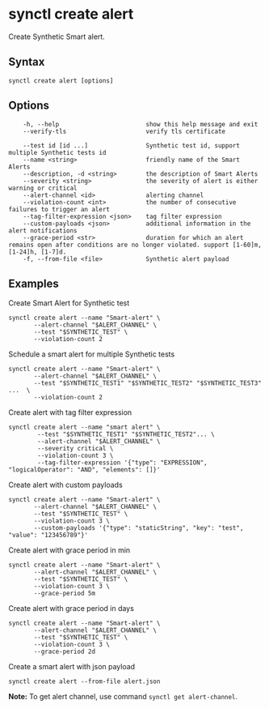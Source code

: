 # synctl create alert 

Create Synthetic Smart alert.

## Syntax
```
synctl create alert [options]
```

## Options
```
    -h, --help                        show this help message and exit
    --verify-tls                      verify tls certificate

    --test id [id ...]                Synthetic test id, support multiple Synthetic tests id
    --name <string>                   friendly name of the Smart Alerts
    --description, -d <string>        the description of Smart Alerts
    --severity <string>               the severity of alert is either warning or critical
    --alert-channel <id>              alerting channel
    --violation-count <int>           the number of consecutive failures to trigger an alert
    --tag-filter-expression <json>    tag filter expression
    --custom-payloads <json>          additional information in the alert notifications
    --grace-period <str>              duration for which an alert remains open after conditions are no longer violated. support [1-60]m, [1-24]h, [1-7]d.
    -f, --from-file <file>            Synthetic alert payload
```

## Examples

Create Smart Alert for Synthetic test
```
synctl create alert --name "Smart-alert" \
       --alert-channel "$ALERT_CHANNEL" \
       --test "$SYNTHETIC_TEST" \
       --violation-count 2
```

Schedule a smart alert for multiple Synthetic tests
```
synctl create alert --name "Smart-alert" \
       --alert-channel "$ALERT_CHANNEL" \
       --test "$SYNTHETIC_TEST1" "$SYNTHETIC_TEST2" "$SYNTHETIC_TEST3" ...  \
       --violation-count 2
```

Create alert with tag filter expression
```      
synctl create alert --name "smart alert" \
        --test "$SYNTHETIC_TEST1" "$SYNTHETIC_TEST2"... \
        --alert-channel "$ALERT_CHANNEL" \
        --severity critical \
        --violation-count 3 \
        --tag-filter-expression '{"type": "EXPRESSION", "logicalOperator": "AND", "elements": []}'
```
Create alert with custom payloads 
```
synctl create alert --name "Smart-alert" \
       --alert-channel "$ALERT_CHANNEL" \
       --test "$SYNTHETIC_TEST" \
       --violation-count 3 \
       --custom-payloads '{"type": "staticString", "key": "test", "value": "123456789"}'
```
Create alert with grace period in min
```
synctl create alert --name "Smart-alert" \
       --alert-channel "$ALERT_CHANNEL" \
       --test "$SYNTHETIC_TEST" \
       --violation-count 3 \
       --grace-period 5m
```
Create alert with grace period in days
```
synctl create alert --name "Smart-alert" \
       --alert-channel "$ALERT_CHANNEL" \
       --test "$SYNTHETIC_TEST" \
       --violation-count 3 \
       --grace-period 2d
```
Create a smart alert with json payload
```
synctl create alert --from-file alert.json
```

**Note:** To get alert channel, use command `synctl get alert-channel`.
